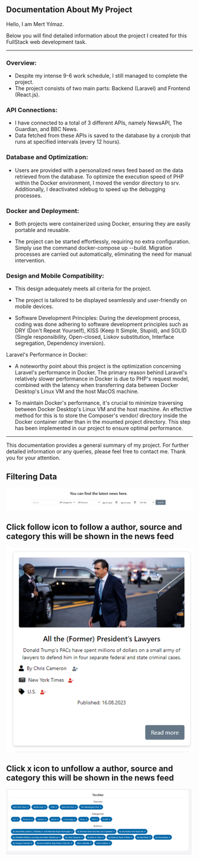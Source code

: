 ## Documentation About My Project

Hello, I am Mert Yılmaz.

Below you will find detailed information about the project I created for this FullStack web development task.

------------

### Overview:
- Despite my intense 9-6 work schedule, I still managed to complete the project.
- The project consists of two main parts: Backend (Laravel) and Frontend (React.js).

### API Connections:
- I have connected to a total of 3 different APIs, namely NewsAPI, The Guardian, and BBC News.
- Data fetched from these APIs is saved to the database by a cronjob that runs at specified intervals (every 12 hours).

### Database and Optimization:
- Users are provided with a personalized news feed based on the data retrieved from the database. To optimize the execution speed of PHP within the Docker environment, I moved the vendor directory to srv. Additionally, I deactivated xdebug to speed up the debugging processes.

### Docker and Deployment:
- Both projects were containerized using Docker, ensuring they are easily portable and reusable.

- The project can be started effortlessly, requiring no extra configuration. Simply use the command docker-compose up --build.
Migration processes are carried out automatically, eliminating the need for manual intervention.

### Design and Mobile Compatibility:
- This design adequately meets all criteria for the project.
- The project is tailored to be displayed seamlessly and user-friendly on mobile devices.

- Software Development Principles:
During the development process, coding was done adhering to software development principles such as DRY (Don't Repeat Yourself), KISS (Keep It Simple, Stupid), and SOLID (Single responsibility, Open-closed, Liskov substitution, Interface segregation, Dependency inversion).

Laravel's Performance in Docker:
- A noteworthy point about this project is the optimization concerning Laravel's performance in Docker. The primary reason behind Laravel's relatively slower performance in Docker is due to PHP's request model, combined with the latency when transferring data between Docker Desktop's Linux VM and the host MacOS machine.

- To maintain Docker's performance, it's crucial to minimize traversing between Docker Desktop's Linux VM and the host machine. An effective method for this is to store the Composer's vendor/ directory inside the Docker container rather than in the mounted project directory. This step has been implemented in our project to ensure optimal performance.

-----------------

This documentation provides a general summary of my project. For further detailed information or any queries, 
please feel free to contact me. Thank you for your attention.

## Filtering Data

![image](./documantation/Screenshot%202023-08-18%20215944.png)

## Click follow icon to follow a author, source and category this will be shown in the news feed

![image](./documantation/Screenshot%202023-08-18%20220024.png)

## Click x icon to unfollow a author, source and category this will be shown in the news feed

![image](./documantation/Screenshot%202023-08-18%20220134.png)
